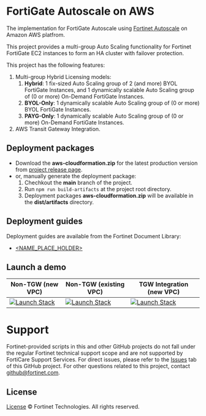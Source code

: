 # FortiGate Autoscale on AWS

The implementation for FortiGate Autoscale using [Fortinet Autoscale](https://github.com/fortinet/autoscale-core) on Amazon AWS platfrom.

This project provides a multi-group Auto Scaling functionality for Fortinet FortiGate EC2 instances to form an HA cluster with failover protection.

This project has the following features:

1. Multi-group Hybrid Licensing models:
   1. **Hybrid**: 1 fix-sized Auto Scaling group of 2 (and more) BYOL FortiGate Instances, and 1 dynamically scalable Auto Scaling group of (0 or more) On-Demand FortiGate Instances.
   2. **BYOL-Only**: 1 dynamically scalable Auto Scaling group of (0 or more) BYOL FortiGate Instances.
   3. **PAYG-Only**: 1 dynamically scalable Auto Scaling group of (0 or more) On-Demand FortiGate Instances.
2. AWS Transit Gateway Integration.

## Deployment packages

  * Download the **aws-cloudformation.zip** for the latest production version from [project release page](https://github.com/fortinet/fortigate-autoscale-aws/releases).
  * or, manually generate the deployment package:
    1. Chechkout the **main** branch of the project.
    2. Run `npm run build-artifacts` at the project root directory.
    3. Deployment packages **aws-cloudformation.zip** will be available in the **dist/artifacts** directory.

## Deployment guides

Deployment guides are available from the Fortinet Document Library:

  + [<NAME_PLACE_HOLDER>](<LINK_PLACE_HOLDER>)

## Launch a demo

| Non-TGW (new VPC) | Non-TGW (existing VPC) | TGW Integration (new VPC) |
| ------ | ------ | ------|
| <a href="https://console.aws.amazon.com/cloudformation/home?#/stacks/quickcreate?templateUrl=https%3A%2F%2Fs3-us-west-2.amazonaws.com%2Ffortinet-github-aws-release-artifacts%2Ffortigate-autoscale-aws%2Fmain%2Faws-cloudformation%2Ftemplates%2Fautoscale-new-vpc.template&param_S3BucketName=fortinet-github-aws-release-artifacts&param_S3KeyPrefix=fortigate-autoscale-aws%2Fmain%2Faws-cloudformation%2F&stackName=fortigate-autoscale-aws-new-vpc-demo&param_ResourceTagPrefix=fortigate-autoscale-aws-new-vpc-demo" target="_blank"> <img alt="Launch Stack" src="https://s3.amazonaws.com/cloudformation-examples/cloudformation-launch-stack.png"></a> | <a href="https://console.aws.amazon.com/cloudformation/home?#/stacks/quickcreate?templateUrl=https%3A%2F%2Fs3-us-west-2.amazonaws.com%2Ffortinet-github-aws-release-artifacts%2Ffortigate-autoscale-aws%2Fmain%2Faws-cloudformation%2Ftemplates%2Fautoscale-existing-vpc.template&param_S3BucketName=fortinet-github-aws-release-artifacts&param_S3KeyPrefix=fortigate-autoscale-aws%2Fmain%2Faws-cloudformation%2F&stackName=fortigate-autoscale-aws-existing-vpc-demo&param_ResourceTagPrefix=fortigate-autoscale-aws-existing-vpc-demo" target="_blank"> <img alt="Launch Stack" src="https://s3.amazonaws.com/cloudformation-examples/cloudformation-launch-stack.png"></a> | <a href="https://console.aws.amazon.com/cloudformation/home?#/stacks/quickcreate?templateUrl=https%3A%2F%2Fs3-us-west-2.amazonaws.com%2Ffortinet-github-aws-release-artifacts%2Ffortigate-autoscale-aws%2Fmain%2Faws-cloudformation%2Ftemplates%2Fautoscale-tgw-new-vpc.template&param_S3BucketName=fortinet-github-aws-release-artifacts&param_S3KeyPrefix=fortigate-autoscale-aws%2Fmain%2Faws-cloudformation%2F&stackName=fortigate-autoscale-aws-tgw-new-vpc-demo&param_ResourceTagPrefix=fortigate-autoscale-aws-tgw-new-vpc-demo" target="_blank"> <img alt="Launch Stack" src="https://s3.amazonaws.com/cloudformation-examples/cloudformation-launch-stack.png"></a> |

# Support
Fortinet-provided scripts in this and other GitHub projects do not fall under the regular Fortinet technical support scope and are not supported by FortiCare Support Services.
For direct issues, please refer to the [Issues](https://github.com/fortinet/fortigate-autoscale/issues) tab of this GitHub project.
For other questions related to this project, contact [github@fortinet.com](mailto:github@fortinet.com).

## License
[License](https://github.com/fortinet/fortigate-autoscale/blob/master/LICENSE) © Fortinet Technologies. All rights reserved.

